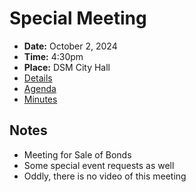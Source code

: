 # Special Meeting

- **Date:** October 2, 2024
- **Time:** 4:30pm
- **Place:** DSM City Hall
- [Details](https://www.dsm.city/citycouncil_detail_T60_R2944.php)
- [Agenda](https://councildocs.dsm.city/agendas/ag20241002special.pdf)
- [Minutes](https://councildocs.dsm.city/minutes/as20241002special.pdf)

## Notes

- Meeting for Sale of Bonds
- Some special event requests as well
- Oddly, there is no video of this meeting
